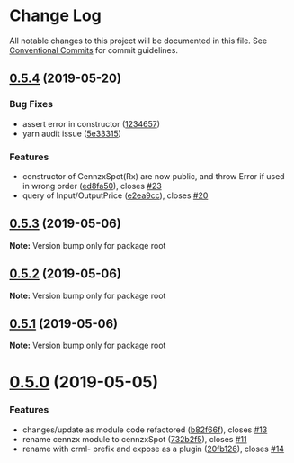 # Change Log

All notable changes to this project will be documented in this file.
See [Conventional Commits](https://conventionalcommits.org) for commit guidelines.

## [0.5.4](https://bitbucket.org/centralitydev/cennznet-js-spotx/compare/v0.5.0...v0.5.4) (2019-05-20)


### Bug Fixes

* assert error in constructor ([1234657](https://bitbucket.org/centralitydev/cennznet-js-spotx/commits/1234657))
* yarn audit issue ([5e33315](https://bitbucket.org/centralitydev/cennznet-js-spotx/commits/5e33315))


### Features

* constructor of CennzxSpot(Rx) are now public, and throw Error if used in wrong order ([ed8fa50](https://bitbucket.org/centralitydev/cennznet-js-spotx/commits/ed8fa50)), closes [#23](https://bitbucket.org/centralitydev/cennznet-js-spotx/issue/23)
* query of Input/OutputPrice ([e2ea9cc](https://bitbucket.org/centralitydev/cennznet-js-spotx/commits/e2ea9cc)), closes [#20](https://bitbucket.org/centralitydev/cennznet-js-spotx/issue/20)





## [0.5.3](https://bitbucket.org/centralitydev/cennznet-js-spotx/compare/v0.5.0...v0.5.3) (2019-05-06)

**Note:** Version bump only for package root





## [0.5.2](https://bitbucket.org/centralitydev/cennznet-js-spotx/compare/v0.5.1...v0.5.2) (2019-05-06)

**Note:** Version bump only for package root





## [0.5.1](https://bitbucket.org/centralitydev/cennznet-js-spotx/compare/v0.5.0...v0.5.1) (2019-05-06)

**Note:** Version bump only for package root





# [0.5.0](https://bitbucket.org/centralitydev/cennznet-js-spotx/compare/v0.4.0...v0.5.0) (2019-05-05)


### Features

* changes/update as module code refactored ([b82f66f](https://bitbucket.org/centralitydev/cennznet-js-spotx/commits/b82f66f)), closes [#13](https://bitbucket.org/centralitydev/cennznet-js-spotx/issue/13)
* rename cennzx module to cennzxSpot ([732b2f5](https://bitbucket.org/centralitydev/cennznet-js-spotx/commits/732b2f5)), closes [#11](https://bitbucket.org/centralitydev/cennznet-js-spotx/issue/11)
* rename with crml- prefix and expose as a plugin ([20fb126](https://bitbucket.org/centralitydev/cennznet-js-spotx/commits/20fb126)), closes [#14](https://bitbucket.org/centralitydev/cennznet-js-spotx/issue/14)
